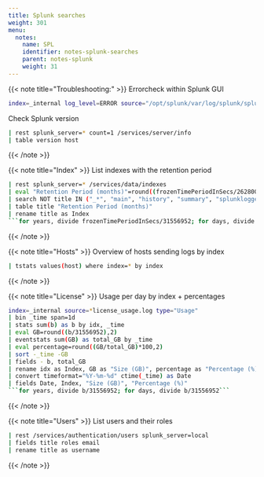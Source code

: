 ```yaml
---
title: Splunk searches
weight: 301
menu:
  notes:
    name: SPL
    identifier: notes-splunk-searches
    parent: notes-splunk
    weight: 31
---
```


<div style="display: block; width: 100%; max-width: none;">

<!-- Troubleshooting:  -->
{{< note title="Troubleshooting:" >}}
Errorcheck within Splunk GUI
```bash
index=_internal log_level=ERROR source="/opt/splunk/var/log/splunk/splunkd.log"
```
Check Splunk version
```bash
| rest splunk_server=* count=1 /services/server/info 
| table version host
```
{{< /note >}}

<!-- Index -->
{{< note title="Index" >}}
List indexes with the retention period
```bash
| rest splunk_server=* /services/data/indexes 
| eval "Retention Period (months)"=round((frozenTimePeriodInSecs/2628000),0)
| search NOT title IN ("_*", "main", "history", "summary", "splunklogger") 
| table title "Retention Period (months)" 
| rename title as Index
```for years, divide frozenTimePeriodInSecs/31556952; for days, divide frozenTimePeriodInSecs/86400```
```
{{< /note >}}

<!-- Hosts -->
{{< note title="Hosts" >}}
Overview of hosts sending logs by index
```bash
| tstats values(host) where index=* by index
```
{{< /note >}}

<!-- License -->
{{< note title="License" >}}
Usage per day by index + percentages
```bash
index=_internal source=*license_usage.log type="Usage"
| bin _time span=1d
| stats sum(b) as b by idx, _time
| eval GB=round((b/31556952),2)
| eventstats sum(GB) as total_GB by _time
| eval percentage=round((GB/total_GB)*100,2)
| sort -_time -GB
| fields - b, total_GB
| rename idx as Index, GB as "Size (GB)", percentage as "Percentage (%)"
| convert timeformat="%Y-%m-%d" ctime(_time) as Date
| fields Date, Index, "Size (GB)", "Percentage (%)"
```for years, divide b/31556952; for days, divide b/31556952```
```
{{< /note >}}

<!-- Users -->
{{< note title="Users" >}}
List users and their roles
```bash
| rest /services/authentication/users splunk_server=local
| fields title roles email
| rename title as username
```
{{< /note >}}

</div>